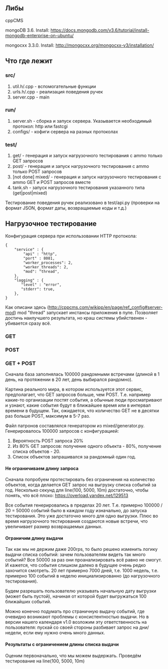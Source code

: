 ## Либы

cppCMS

mongoDB 3.6. Install: https://docs.mongodb.com/v3.6/tutorial/install-mongodb-enterprise-on-ubuntu/

mongocxx 3.3.0. Install: http://mongocxx.org/mongocxx-v3/installation/

## Что где лежит

### src/
1) util.h/.cpp - вспомогательные функции
2) urls.h/.cpp - реализация поведения ручек
3) server.cpp - main

### run/
1) server.sh - сборка и запуск сервера. Указывается необходимый протокол: http или fastcgi
2) configs/ - кофиги сервера на разных протоколах

### test/
1) get/ - генерация и запуск нагрузочного тестирования с ammo только GET запросов
2) post/ - генерация и запуск нагрузочного тестирования с ammo только POST запросов
3) [not done] mixed/ - генерация и запуск нагрузочного тестирования с ammo GET и POST запросов вместе
4) tank.sh - запуск нагрузочного тестирования указанного типа (get|post|mixed)

Тестирование поведения ручек реализовано в test/api.py (проверки на формат JSON, формат даты, возвращаемые коды и т.д.)


## Нагрузочное тестирование

Конфигурация сервера при использовании HTTP протокола:
```
{
    "service" : {
        "api" : "http",
        "port" : 8081,
        "worker_processes": 2,
        "worker_threads": 2,
        "mod": "thread",
    },
    "logging" : {  
       "level" : "error",
       "stderr": true,
    },
}

```

Как описани здесь (http://cppcms.com/wikipp/en/page/ref_config#server-mod) mod "thread" запускает инстансы приложения в пуле. Позволяет достичь наилучшего результата, но краш системы убийственен - убивается сразу всё.

### GET

### POST

### GET + POST
Сначала база заполнялась 100000 рандомными встречами (длиной в 1 день, на протяжении в 20 лет, день выбирался рандомно).

Картина реального мира, в котором используется этот сервис, предполагает, что GET запросов больше, чем POST. Т.е. например какие-то организации постят события, а обычные люди просматривают и узнают, какие события будут в ближайшее время или в интервал времени в будущем. Так, ожидается, что количество GET не в десятки раз больше POST, максимум в 5-7 раз.

Файл патронов составлялся генератором из mixed/generator.py. Генерировалось 100000 запросов с конфигурацией:
1) Вероятность POST запроса 20%
2) Из 80% GET запросов: получение одного объекта - 80%, получение списка объектов - 20.
3) Список объектов запрашивался за рандомный один год.

#### Не ограничиваем длину запроса
Сначала попробуем протестировать без ограничения на количество объектов, когда делается GET запрос на выгрузку списка событий за год. Несколько секунд для line(100, 5000, 10m) достаточно, чтобы понять, что всё плохо: https://overload.yandex.net/129513

Все события генерировались в пределах 20 лет. Т.е. примерно 100000 / 20 = 50000 событий было в каждом году изначально, до запуска тестирования. Это уже достаточно много для одно выгрузки. Плюс во время нагрузочного тестирования создаются новые встречи, что увеличивает размер возвращаемых данных.

#### Ограничим длину выдачи
Так как мы не держим даже 200rps, то было решено изменить логику выдачи списка событий: зачем пользователям видеть так много событий? Все 50000 за раз они проанализировать всё равно не смогут. И кажется, что события слишком далеко в будущее очень редко захочится смотреть. 20 лет примерно 7000 дней, т.е. 1000 недель, т.е. примерно 100 событий в неделю инициализированно (до нагрузочного тестирования).

Будем разрешать пользователю указывать начальную дату выгрузки (может быть пустой), начиная от которой будет выгружаться 100 ближайших событий.

Можно конечно подумать про страничную выдачу событий, где очевидно возникают проблемы с консистентностью выдачи. Но в версии нашего календаря v1.0 возложим эту ответственность на пользователя: пускай со своей стороны разбивает запрос на дни/недели, если ему нужно очень много данных.

#### Результаты с ограничением длины списка выдачи
Оценим первоначально, что мы можем выдержать. Проведём тестирование на line(100, 5000, 10m)
